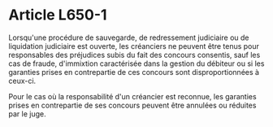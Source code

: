 # Article L650-1

Lorsqu'une procédure de sauvegarde, de redressement judiciaire ou de liquidation judiciaire est ouverte, les créanciers ne peuvent être tenus pour responsables des préjudices subis du fait des concours consentis, sauf les cas de fraude, d'immixtion caractérisée dans la gestion du débiteur ou si les garanties prises en contrepartie de ces concours sont disproportionnées à ceux-ci.

Pour le cas où la responsabilité d'un créancier est reconnue, les garanties prises en contrepartie de ses concours peuvent être annulées ou réduites par le juge.

